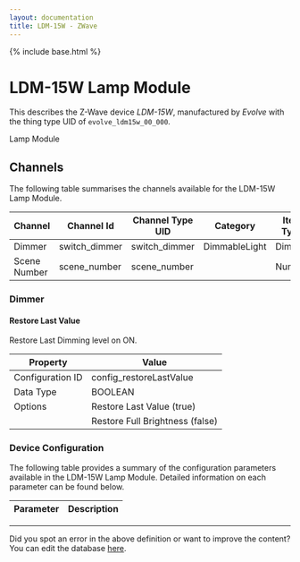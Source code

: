 ```yaml
---
layout: documentation
title: LDM-15W - ZWave
---
```


{% include base.html %}

# LDM-15W Lamp Module

This describes the Z-Wave device *LDM-15W*, manufactured by *Evolve* with the thing type UID of ```evolve_ldm15w_00_000```. 

Lamp Module


## Channels
The following table summarises the channels available for the LDM-15W Lamp Module.

| Channel | Channel Id | Channel Type UID | Category | Item Type |
|---------|------------|------------------|----------|-----------|
| Dimmer | switch_dimmer | switch_dimmer | DimmableLight | Dimmer |
| Scene Number | scene_number | scene_number |  | Number |


### Dimmer

#### Restore Last Value

Restore Last Dimming level on ON.


| Property         | Value    |
|------------------|----------|
| Configuration ID | config_restoreLastValue |
| Data Type        | BOOLEAN || Default Value | true |
| Options | Restore Last Value (true) |
|  | Restore Full Brightness (false) |


### Device Configuration
The following table provides a summary of the configuration parameters available in the LDM-15W Lamp Module.
Detailed information on each parameter can be found below.

| Parameter   | Description |
|-------------|-------------|


---

Did you spot an error in the above definition or want to improve the content?
You can edit the database [here](http://www.cd-jackson.com/index.php/zwave/zwave-device-database/zwave-device-list/devicesummary/472).

